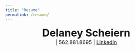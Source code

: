 ```yaml
---
title: "Resume"
permalink: /resume/
---
```


<center><b><font size="6"><b>Delaney Scheiern</b></font></b></center>
<center><font size="3"><dscheiern@gmail.com> | 562.881.8695 | <a href="https://dscheiern.github.io/>Personal Website</a> | <a href="https://linkedin.com/in/dscheiern">LinkedIn</a></font></center>
